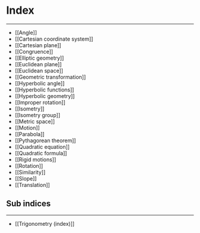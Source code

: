 # Index
---
- [[Angle]]
- [[Cartesian coordinate system]]
- [[Cartesian plane]]
- [[Congruence]]
- [[Elliptic geometry]]
- [[Euclidean plane]]
- [[Euclidean space]]
- [[Geometric transformation]]
- [[Hyperbolic angle]]
- [[Hyperbolic functions]]
- [[Hyperbolic geometry]]
- [[Improper rotation]]
- [[Isometry]]
- [[Isometry group]]
- [[Metric space]]
- [[Motion]]
- [[Parabola]]
- [[Pythagorean theorem]]
- [[Quadratic equation]]
- [[Quadratic formula]]
- [[Rigid motions]]
- [[Rotation]]
- [[Similarity]]
- [[Slope]]
- [[Translation]]

## Sub indices
---
- [[Trigonometry (index)]]